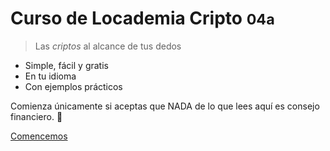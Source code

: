 # Curso de Locademia Cripto <small>04a</small>

>Las _criptos_ al alcance de tus dedos

- Simple, fácil y gratis
- En tu idioma
- Con ejemplos prácticos

Comienza únicamente si aceptas que NADA de lo que lees aquí es consejo financiero. 🧉

[Comencemos](#curso)
